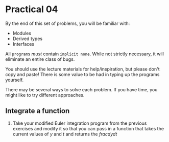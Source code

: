 Practical 04
============

By the end of this set of problems, you will be familiar with:

- Modules
- Derived types
- Interfaces

All `program`s _must_ contain `implicit none`. While not strictly
necessary, it will eliminate an entire class of bugs.

You should use the lecture materials for help/inspiration, but please
don't copy and paste! There is some value to be had in typing up the
programs yourself.

There may be several ways to solve each problem. If you have time, you
might like to try different approaches.

Integrate a function
--------------------

1. Take your modified Euler integration program from the previous
   exercises and modify it so that you can pass in a function that
   takes the current values of $y$ and $t$ and returns the
   $frac{dy}{dt}$

